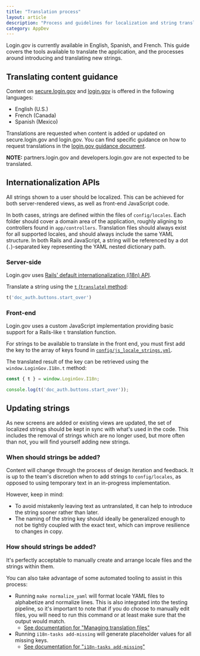 ```yaml
---
title: "Translation process"
layout: article
description: "Process and guidelines for localization and string translation"
category: AppDev
---
```


Login.gov is currently available in English, Spanish, and French. This guide covers the tools available to translate the application, and the processes around introducing and translating new strings.

## Translating content guidance

Content on [secure.login.gov](https://secure.login.gov) and [login.gov](https://login.gov) is offered in the following languages:

- English (U.S.)
- French (Canada)
- Spanish (Mexico)

Translations are requested when content is added or updated on secure.login.gov and login.gov. You can find specific guidance on how to request translations in the [login.gov guidance document](https://docs.google.com/document/d/1-wNXxyvxrsUeHkMOfhBpoSTCTZULOXNlCkBdNxiLa3c/edit).

**NOTE:** partners.login.gov and developers.login.gov are not expected to be translated.

## Internationalization APIs

All strings shown to a user should be localized. This can be achieved for both server-rendered views, as well as front-end JavaScript code.

In both cases, strings are defined within the files of `config/locales`. Each folder should cover a domain area of the application, roughly aligning to controllers found in `app/controllers`. Translation files should always exist for all supported locales, and should always include the same YAML structure. In both Rails and JavaScript, a string will be referenced by a dot (`.`)-separated key representing the YAML nested dictionary path.

### Server-side

Login.gov uses [Rails' default internationalization (i18n) API](https://guides.rubyonrails.org/i18n.html).

Translate a string using the [`t` (`translate`) method](https://guides.rubyonrails.org/i18n.html#the-public-i18n-api):

```ruby
t('doc_auth.buttons.start_over')
```

### Front-end

Login.gov uses a custom JavaScript implementation providing basic support for a Rails-like `t` translation function.

For strings to be available to translate in the front end, you must first add the key to the array of keys found in [`config/js_locale_strings.yml`](https://github.com/18F/identity-idp/blob/master/config/js_locale_strings.yml).

The translated result of the key can be retrieved using the `window.LoginGov.I18n.t` method:

```js
const { t } = window.LoginGov.I18n;

console.log(t('doc_auth.buttons.start_over'));
```

## Updating strings

As new screens are added or existing views are updated, the set of localized strings should be kept in sync with what's used in the code. This includes the removal of strings which are no longer used, but more often than not, you will find yourself adding new strings.

### When should strings be added?

Content will change through the process of design iteration and feedback. It is up to the team's discretion when to add strings to `config/locales`, as opposed to using temporary text in an in-progress implementation.

However, keep in mind:

- To avoid mistakenly leaving text as untranslated, it can help to introduce the string sooner rather than later.
- The naming of the string key should ideally be generalized enough to not be tightly coupled with the exact text, which can improve resilience to changes in copy.

### How should strings be added?

It's perfectly acceptable to manually create and arrange locale files and the strings within them.

You can also take advantage of some automated tooling to assist in this process:

- Running `make normalize_yaml` will format locale YAML files to alphabetize and normalize lines. This is also integrated into the testing pipeline, so it's important to note that if you do choose to manually edit files, you will need to run this command or at least make sure that the output would match.
  - [See documentation for "Managing translation files"](https://github.com/18f/identity-idp#managing-translation-files)
- Running `i18n-tasks add-missing` will generate placeholder values for all missing keys.
  - [See documentation for "`i18n-tasks add-missing`"](https://github.com/glebm/i18n-tasks#add-missing-keys)
